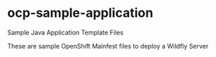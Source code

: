 # ocp-sample-application
Sample Java Application Template Files

These are sample OpenShift Mainfest files to deploy a Wildfly Server
